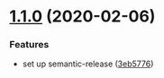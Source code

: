 # [1.1.0](https://github.com/dvhb/template-react/compare/v1.0.0...v1.1.0) (2020-02-06)


### Features

* set up semantic-release ([3eb5776](https://github.com/dvhb/template-react/commit/3eb5776fcbc67a8d7e99c6c8512cfdafdb648644))
